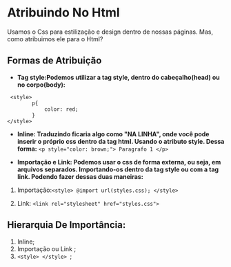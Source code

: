 # Atribuindo No Html
Usamos o Css para estilização e design dentro de nossas páginas. Mas, como atribuimos ele para o Html? 

## Formas de Atribuição
- **Tag style:Podemos utilizar a tag style, dentro do cabeçalho(head) ou no corpo(body):**
```
 <style>
        p{
            color: red;
        }
</style> 
```

- **Inline: Traduzindo ficaria algo como "NA LINHA", onde você pode inserir o próprio css dentro da tag html. Usando o atributo style. Dessa forma:**
``<p style="color: brown;"> Paragrafo 1 </p>``

- **Importação e Link: Podemos usar o css de forma externa, ou seja, em arquivos separados. Importando-os dentro da tag style ou com a tag link. Podendo fazer dessas duas maneiras:**

1. Importação:``<style> @import url(styles.css); </style>``

2. Link: ``<link rel="stylesheet" href="styles.css"> ``

## Hierarquia De Importância:
1. Inline;
2. Importação ou Link ;
3. ``<style> </style> ``;